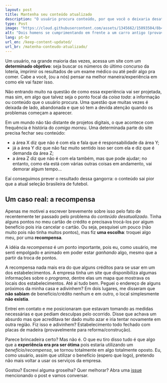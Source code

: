 ```yaml
---
layout: post
title: Mantenha seu conteúdo atualizado
description: "O usuário procura conteúdo, por que você o deixaria desatualizado?"
type: Post
image: "https://cloud.githubusercontent.com/assets/1345662/15093504/8b460888-1460-11e6-9c31-1af2aeb34815.jpg"
alt: "Dois homens se cumprimentando em frente a um carro antigo (provavelmente década de 20 ou 30"
lang: pt-br
url_en: /keep-content-updated/
url_br: /matenha-conteudo-atualizado/
---
```


Um usuário, na grande maioria das vezes, acessa um site com um **determinado objetivo**: seja buscar os números do último concurso da loteria, imprimir os resultados de um exame médico ou até pedir algo pra comer. Cabe a você, (ou a nós) pensar na melhor maneira/experiência em como ele vai fazer isso.

Não entrando muito na questão de como essa experiência vai ser projetada, mas sim, em algo que talvez seja o ponto focal da *coisa toda*: a informação ou conteúdo que o usuário procura. Uma questão que muitas vezes é deixada de lado, abandonada e que só tem a devida atenção quando os problemas começam a aparecer.

Em um mundo não tão distante de projetos digitais, o que acontece com frequência é história do *comigo morreu*. Uma determinada parte do site precisa fechar seu conteúdo:

* a área X diz que não é com ela e fala que é responsabilidade da área Y;
* já a área Y diz que não faz muito sentido isso ser com ela e diz que é demanda da área Z;
* a área Z diz que não é com ela também, mas que pode ajudar; no entanto, como ela está com várias outras coisas em andamento, vai demorar algum tempo... 
 
Eaí conseguimos prever o resultado dessa gangorra: o conteúdo sai pior que a atual seleção brasileira de futebol.

## Um caso real: a recompensa

Apenas me motivei a escrever brevemente sobre isso pelo fato de recentemente ter passado pelo problema do *conteúdo desatualizado*. Tinha alguns pontos no meu cartão de crédito e precisava trocá-los por algum benefício pois iria cancelar o cartão. Ou seja, pesquisei um pouco (não muito pois não tinha muitos pontos), mas fiz **uma escolha**: troquei algo meu, por uma **recompensa**. 

A idéia da *recompensa* é um ponto importante, pois eu, como usuário, me senti empolgado e animado em poder estar *ganhando* algo, mesmo que a partir da troca de pontos. 

A recompensa nada mais era do que alguns créditos para se usar em um dos estabelecimentos. A empresa tinha um site que disponibiliza algumas informações sobre o *programa*, dentre elas um mapa que mostrava os locais dos estabelecimentos. Até aí tudo bem. Peguei o endereço de alguns próximos da minha casa e adivinhem? Em dois lugares, me disseram que **não sabiam** de benefício/crédito nenhum e em outro, o local simplesmente **não existia**. 

Entrei em contato e me posicionaram que estavam tomando as medidas necessárias e que pediam desculpas pelo ocorrido. Disse que achava um absurdo mas que acreditava ter dado muito azar e iria tentar novamente em outra região. Fiz isso e adivinhem? Estabelecimento todo fechado com placas de madeira (provavelmente para reforma/construção).

Parece brincadeira certo? Mas não é. O que eu tiro disso tudo é que algo que a **experiência era pra ser ótima** pois estaria utilizando um *benefício/recompensa*, se tornou totalmente em algo totalmente oposto. Eu, como usuário, assim que utilizar o benefício (espero que logo), pretendo não mais voltar a usar os serviços da empresa.

Gostou? Escrevi alguma groselha? Quer melhorar? Abra uma [issue](https://github.com/raphaelfabeni/raphaelfabeni.github.io/issues) mencionando o post e vamos conversar.